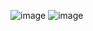 ![image](https://github.com/sesac-2023/Final_PJT_3V/assets/87634594/95692b80-1e06-4a9a-bf58-6fab63ba8788)
![image](https://github.com/sesac-2023/Final_PJT_3V/assets/87634594/9d2a9a2a-99fa-4c12-ae9c-a448ed508313)
